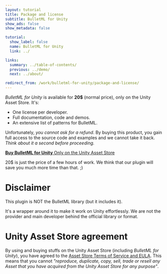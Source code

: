```yaml
---
layout: tutorial
title: Package and license
subtitle: BulletML for Unity
show_ads: false
show_metadata: false

tutorial:
  show_label: false
  name: BulletML for Unity
  link: ../

links:
  summary: ../table-of-contents/
  previous: ../demo/
  next: ../about/

redirect_from: /work/bulletml-for-unity/package-and-license/
---
```


_BulletML for Unity_ is available for **20$** (normal price), only on the Unity Asset Store. It's:

* One license per developer.
* Full documentation, code and demos.
* An extensive list of patterns for BulletML.

Unfortunately, _you cannot ask for a refund_. By buying this product, you gain full access to the source code and examples and we cannot take it back. _Think about it a second before proceeding._

<a href="http://bulletml-for-unity.pixelnest.io/" class="intent-button intent-button--bulletml">
  <strong>Buy BulletML for Unity</strong>
  Only on the Unity Asset Store
</a>

20$ is just the price of a few hours of work. We think that our plugin will save you much more time than that. ;)

# Disclaimer

This plugin is NOT the BulletML library (but it includes it).

It's a wrapper around it to make it work on Unity effortlessly. We are not the provider and main developer behind the official library or format.

# Unity Asset Store agreement

By using and buying stuffs on the Unity Asset Store (including _BulletML for Unity_), you have agreed to the [Asset Store Terms of Service and EULA](http://unity3d.com/company/legal/as_terms). This means that you cannot _"reproduce, duplicate, copy, sell, trade or resell any Asset that you have acquired from the Unity Asset Store for any purpose"_.

